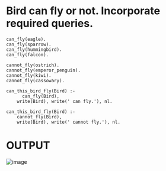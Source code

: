 # Bird can fly or not. Incorporate required queries.
    can_fly(eagle).
    can_fly(sparrow).
    can_fly(hummingbird).
    can_fly(falcon).

    cannot_fly(ostrich).
    cannot_fly(emperor_penguin).
    cannot_fly(kiwi).
    cannot_fly(cassowary).

    can_this_bird_fly(Bird) :-
          can_fly(Bird),
        write(Bird), write(' can fly.'), nl.

    can_this_bird_fly(Bird) :-
        cannot_fly(Bird),
        write(Bird), write(' cannot fly.'), nl.

# OUTPUT

![image](https://github.com/user-attachments/assets/df4980e9-26d5-465f-ba7d-e84d2d0298cd)
